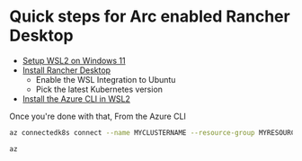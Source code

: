 # Quick steps for Arc enabled Rancher Desktop

- [Setup WSL2 on Windows 11](https://docs.microsoft.com/windows/wsl/install)
- [Install Rancher Desktop](https://rancherdesktop.io/)
  - Enable the WSL Integration to Ubuntu
  - Pick the latest Kubernetes version
- [Install the Azure CLI in WSL2](https://docs.microsoft.com/cli/azure/install-azure-cli)

Once you're done with that, From the Azure CLI

```bash
az connectedk8s connect --name MYCLUSTERNAME --resource-group MYRESOURCEGROUP
```

```powershell
az 
```
